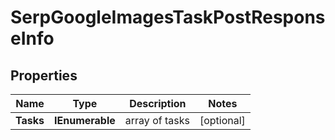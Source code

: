 # SerpGoogleImagesTaskPostResponseInfo


## Properties

| Name | Type | Description | Notes |
|------------ | ------------- | ------------- | -------------|
**Tasks** | **IEnumerable<SerpGoogleImagesTaskPostTaskInfo>** | array of tasks |[optional]|